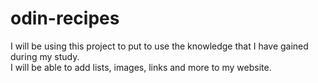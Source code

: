 # odin-recipes
I will be using this project to put to use the knowledge that I have gained during my study.  
I will be able to add lists, images, links and more to my website.

